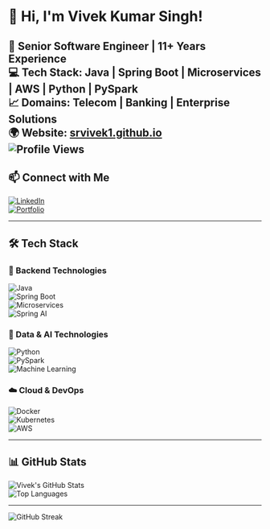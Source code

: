 # 👋 Hi, I'm Vivek Kumar Singh!  

🚀 **Senior Software Engineer | 11+ Years Experience**  
💻 **Tech Stack:** Java | Spring Boot | Microservices | AWS | Python | PySpark  
📈 **Domains:** Telecom | Banking | Enterprise Solutions  
🌍 **Website:** [srvivek1.github.io](https://srvivek1.github.io/)  
![Profile Views](https://komarev.com/ghpvc/?username=srvivek1&color=blue)
---

## 📫 Connect with Me  
[![LinkedIn](https://img.shields.io/badge/LinkedIn-blue?style=for-the-badge&logo=linkedin)](https://www.linkedin.com/in/srvivek1/)  
[![Portfolio](https://img.shields.io/badge/Website-181717?style=for-the-badge&logo=githubpages&logoColor=white)](https://srvivek1.github.io/)  

---

## 🛠 Tech Stack  

### 🚀 Backend Technologies  
![Java](https://img.shields.io/badge/Java-ED8B00?style=for-the-badge&logo=openjdk&logoColor=white)  
![Spring Boot](https://img.shields.io/badge/Spring%20Boot-6DB33F?style=for-the-badge&logo=spring-boot&logoColor=white)  
![Microservices](https://img.shields.io/badge/Microservices-005571?style=for-the-badge&logo=graphql&logoColor=white)  
![Spring AI](https://img.shields.io/badge/Spring%20AI-6DB33F?style=for-the-badge&logo=spring&logoColor=white)  

### 🐍 Data & AI Technologies  
![Python](https://img.shields.io/badge/Python-3776AB?style=for-the-badge&logo=python&logoColor=white)  
![PySpark](https://img.shields.io/badge/PySpark-FF9900?style=for-the-badge&logo=apache-spark&logoColor=white)  
![Machine Learning](https://img.shields.io/badge/Machine%20Learning-0696D7?style=for-the-badge&logo=tensorflow&logoColor=white)  

### ☁️ Cloud & DevOps  
![Docker](https://img.shields.io/badge/Docker-2496ED?style=for-the-badge&logo=docker&logoColor=white)  
![Kubernetes](https://img.shields.io/badge/Kubernetes-326CE5?style=for-the-badge&logo=kubernetes&logoColor=white)  
![AWS](https://img.shields.io/badge/AWS-232F3E?style=for-the-badge&logo=amazon-aws&logoColor=white)  

---

## 📊 GitHub Stats  
![Vivek's GitHub Stats](https://github-readme-stats.vercel.app/api?username=srvivek1&show_icons=true&theme=radical)  
![Top Languages](https://github-readme-stats.vercel.app/api/top-langs/?username=srvivek1&layout=compact&theme=radical)  

---

![GitHub Streak](https://streak-stats.demolab.com/?user=srvivek1&theme=radical)

